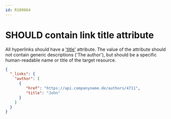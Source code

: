 ```yaml
---
id: R100064
---
```


# SHOULD contain link title attribute

All hyperlinks should have a ['title'](https://tools.ietf.org/html/draft-kelly-json-hal-08#section-5.7) attribute.
The value of the attribute should not contain generic descriptions ('The author'), but should be a specific human-readable name or title of the target resource.

```json
{
  "_links": {
    "author": [
      {
         "href": "https://api.companyname.de/authors/4711",
         "title": "John"
      }
    ]
  }
}
```  
